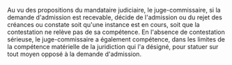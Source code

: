 Au vu des propositions du mandataire judiciaire, le juge-commissaire, si la demande d'admission est recevable, décide de l'admission ou du rejet des créances ou constate soit qu'une instance est en cours, soit que la contestation ne relève pas de sa compétence. En l'absence de contestation sérieuse, le juge-commissaire a également compétence, dans les limites de la compétence matérielle de la juridiction qui l'a désigné, pour statuer sur tout moyen opposé à la demande d'admission.
